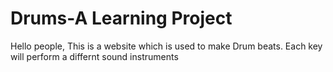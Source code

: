 # Drums-A Learning Project
Hello people, This is a website which is used to make Drum beats. Each key will perform a differnt sound instruments
